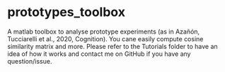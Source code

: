 # prototypes_toolbox
 
A matlab toolbox to analyse prototype experiments (as in Azañón, Tucciarelli et al., 2020, Cognition). You cane easily compute cosine similarity matrix and more. 
Please refer to the Tutorials folder to have an idea of how it works and contact me on GitHub if you have any question/issue. 
